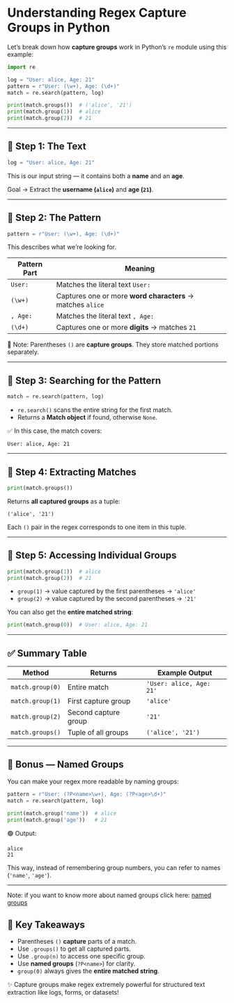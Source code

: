 #  Understanding Regex Capture Groups in Python

Let’s break down how **capture groups** work in Python’s `re` module using this example:

```python
import re

log = "User: alice, Age: 21"
pattern = r"User: (\w+), Age: (\d+)"
match = re.search(pattern, log)

print(match.groups())  # ('alice', '21')
print(match.group(1))  # alice
print(match.group(2))  # 21
```

---

## 🧩 Step 1: The Text

```python
log = "User: alice, Age: 21"
```

This is our input string — it contains both a **name** and an **age**.

Goal → Extract the **username (`alice`)** and **age (`21`)**.

---

## 🧩 Step 2: The Pattern

```python
pattern = r"User: (\w+), Age: (\d+)"
```

This describes what we’re looking for.

| Pattern Part | Meaning                                                    |
| ------------ | ---------------------------------------------------------- |
| `User:`      | Matches the literal text `User:`                           |
| `(\w+)`      | Captures one or more **word characters** → matches `alice` |
| `, Age:`     | Matches the literal text `, Age:`                          |
| `(\d+)`      | Captures one or more **digits** → matches `21`             |

🧠 Note: Parentheses `()` are **capture groups**. They store matched portions separately.

---

## 🧩 Step 3: Searching for the Pattern

```python
match = re.search(pattern, log)
```

* `re.search()` scans the entire string for the first match.
* Returns a **Match object** if found, otherwise `None`.

✅ In this case, the match covers:

```
User: alice, Age: 21
```

---

## 🧩 Step 4: Extracting Matches

```python
print(match.groups())
```

Returns **all captured groups** as a tuple:

```
('alice', '21')
```

Each `()` pair in the regex corresponds to one item in this tuple.

---

## 🧩 Step 5: Accessing Individual Groups

```python
print(match.group(1))  # alice
print(match.group(2))  # 21
```

* `group(1)` → value captured by the first parentheses → `'alice'`
* `group(2)` → value captured by the second parentheses → `'21'`

You can also get the **entire matched string**:

```python
print(match.group(0))  # User: alice, Age: 21
```

---

## ✅ Summary Table

| Method           | Returns              | Example Output           |
| ---------------- | -------------------- | ------------------------ |
| `match.group(0)` | Entire match         | `'User: alice, Age: 21'` |
| `match.group(1)` | First capture group  | `'alice'`                |
| `match.group(2)` | Second capture group | `'21'`                   |
| `match.groups()` | Tuple of all groups  | `('alice', '21')`        |

---

## 🔖 Bonus — Named Groups

You can make your regex more readable by naming groups:

```python
pattern = r"User: (?P<name>\w+), Age: (?P<age>\d+)"
match = re.search(pattern, log)

print(match.group('name'))  # alice
print(match.group('age'))   # 21
```

🟢 Output:

```
alice
21
```

This way, instead of remembering group numbers, you can refer to names (`'name'`, `'age'`).

---
Note: if you want to know more about named groups click here: [named groups](./2_named_groups_in_python_regex.md)

## 🧠 Key Takeaways

* Parentheses `()` **capture** parts of a match.
* Use `.groups()` to get all captured parts.
* Use `.group(n)` to access one specific group.
* Use **named groups** (`?P<name>`) for clarity.
* `group(0)` always gives the **entire matched string**.

✨ Capture groups make regex extremely powerful for structured text extraction like logs, forms, or datasets!
